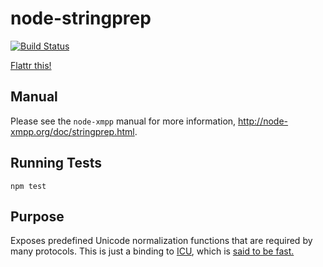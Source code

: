 # node-stringprep #

[![Build Status](https://travis-ci.org/node-xmpp/node-stringprep.png)](https://travis-ci.org/node-xmpp/node-stringprep)

[Flattr this!](https://flattr.com/thing/44598/node-stringprep)

## Manual

Please see the `node-xmpp` manual for more information, http://node-xmpp.org/doc/stringprep.html.

## Running Tests

```npm test```

## Purpose

Exposes predefined Unicode normalization functions that are required by many protocols. This is just a binding to [ICU](http://icu-project.org/), which is [said to be fast.](http://ayena.de/node/74)
